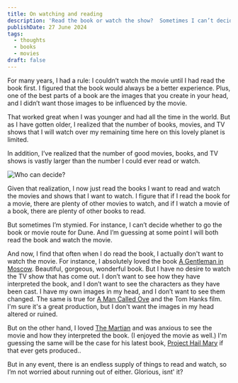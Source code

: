 ```yaml
---
title: On watching and reading
description: 'Read the book or watch the show?  Sometimes I can’t decide.'
publishDate: 27 June 2024
tags:
  - thoughts
  - books
  - movies
draft: false
---
```


For many years, I had a rule:  I couldn’t watch the movie until I had read the book first. I figured that the book would always be a better experience. Plus, one of the best parts of a book are the images that you create in your head, and I didn’t want those images to be influenced by the movie.

That worked great when I was younger and had all the time in the world.  But as I have gotten older, I realized that the number of books, movies, and TV shows that I will watch over my remaining time here on this lovely planet is limited.

In addition, I’ve realized that the number of good movies, books, and TV shows is vastly larger than the number I could ever read or watch.

 ![Who can decide?](/assets/blog/MovieTV.png)

Given that realization, I now just read the books I want to read and watch the movies and shows that I want to watch.  I figure that if I read the book for a movie, there are plenty of other movies to watch, and if I watch a movie of a book, there are plenty of other books to read.

But sometimes I’m stymied.  For instance, I can’t decide whether to go the book or movie route for Dune. And I’m guessing at some point I will both read the book and watch the movie.

And now, I find that often when I do read the book, I actually don't want to watch the movie.  For instance, I absolutely loved the book [A Gentleman in Moscow](https://amzn.to/3XNKhse).  Beautiful, gorgeous, wonderful book.  But I have no desire to watch the TV show that has come out.  I don’t want to see how they have interpreted the book, and I don’t want to see the characters as they have been cast.  I have my own images in my head, and I don’t want to see them changed.  The same is true for [A Man Called Ove](https://amzn.to/4cuzxmW) and the Tom Hanks film.  I'm sure it's a great production, but I don't want the images in my head altered or ruined.

But on the other hand, I loved [The Martian](https://amzn.to/4buslq8) and was anxious to see the movie and how they interpreted the book. (I enjoyed the movie as well.)  I'm guessing the same will be the case for his latest book, [Project Hail Mary](https://amzn.to/4chfyYZ) if that ever gets produced..

But in any event, there is an endless supply of things to read and watch, so I’m not worried about running out of either. Glorious, isnt' it?